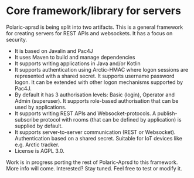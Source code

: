 # Core framework/library for servers
Polaric-aprsd is being split into two artifacts. This is a general framework for creating servers for REST APIs and websockets. It has a focus on security.
* It is based on Javalin and Pac4J
* It uses Maven to build and manage dependencies
* It supports writing applications in Java and/or Kotlin
* It supports authentication using Arctic-HMAC where logon sessions are represented with a shared secret. It supports username password logon. It can be extended with other logon mechanisms supported by Pac4J.
* By default it has 3 authorisation levels: Basic (login), Operator and Admin (superuser). It supports role-based authorisation that can be used by applications.
* It supports writing REST APIs and Websocket-protocols. A publish-subscribe protocol with rooms (that can be defined by application) is supplied by default.
* It supports server-to-server communication (REST or Websocket). Authentication based on a shared secret. Suitable for IoT devices like e.g. Arctic tracker.
* License is AGPL 3.0. 

Work is in progress porting the rest of Polaric-Aprsd to this framework. More info will come. Interested? Stay tuned. Feel free to test or modify it. 

